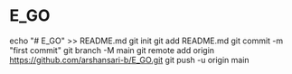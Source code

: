 # E_GO
echo "# E_GO" >> README.md
git init
git add README.md
git commit -m "first commit"
git branch -M main
git remote add origin https://github.com/arshansari-b/E_GO.git
git push -u origin main
